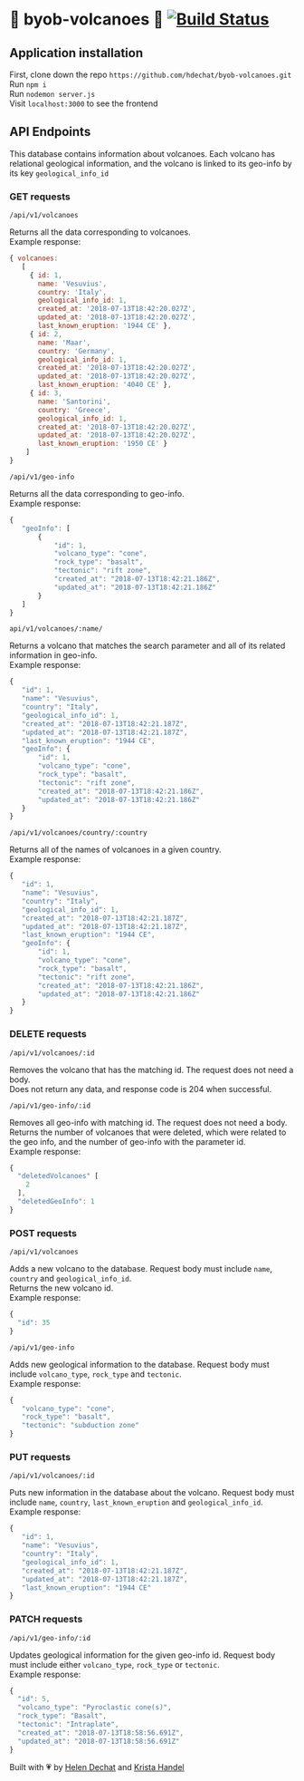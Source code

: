 # 🌋 byob-volcanoes 🌋  [![Build Status](https://travis-ci.org/hdechat/byob-volcanoes.svg?branch=master)](https://travis-ci.org/hdechat/byob-volcanoes)

## Application installation

First, clone down the repo `https://github.com/hdechat/byob-volcanoes.git`  
Run `npm i`  
Run `nodemon server.js`  
Visit `localhost:3000` to see the frontend

## API Endpoints

This database contains information about volcanoes. Each volcano has relational geological information, and the volcano is linked to its geo-info by its key `geological_info_id` 

### GET requests

`/api/v1/volcanoes`

Returns all the data corresponding to volcanoes.  
Example response:  

```js
{ volcanoes:
   [
     { id: 1,
       name: 'Vesuvius',
       country: 'Italy',
       geological_info_id: 1,
       created_at: '2018-07-13T18:42:20.027Z',
       updated_at: '2018-07-13T18:42:20.027Z',
       last_known_eruption: '1944 CE' },
     { id: 2,
       name: 'Maar',
       country: 'Germany',
       geological_info_id: 1,
       created_at: '2018-07-13T18:42:20.027Z',
       updated_at: '2018-07-13T18:42:20.027Z',
       last_known_eruption: '4040 CE' },
     { id: 3,
       name: 'Santorini',
       country: 'Greece',
       geological_info_id: 1,
       created_at: '2018-07-13T18:42:20.027Z',
       updated_at: '2018-07-13T18:42:20.027Z',
       last_known_eruption: '1950 CE' }
    ]
}
```

`/api/v1/geo-info`

Returns all the data corresponding to geo-info.  
Example response:

```js
{
   "geoInfo": [
       {
           "id": 1,
           "volcano_type": "cone",
           "rock_type": "basalt",
           "tectonic": "rift zone",
           "created_at": "2018-07-13T18:42:21.186Z",
           "updated_at": "2018-07-13T18:42:21.186Z"
       }
   ]
}
```

`api/v1/volcanoes/:name/`

Returns a volcano that matches the search parameter and all of its related information in geo-info.  
Example response: 
```js
{
   "id": 1,
   "name": "Vesuvius",
   "country": "Italy",
   "geological_info_id": 1,
   "created_at": "2018-07-13T18:42:21.187Z",
   "updated_at": "2018-07-13T18:42:21.187Z",
   "last_known_eruption": "1944 CE",
   "geoInfo": {
       "id": 1,
       "volcano_type": "cone",
       "rock_type": "basalt",
       "tectonic": "rift zone",
       "created_at": "2018-07-13T18:42:21.186Z",
       "updated_at": "2018-07-13T18:42:21.186Z"
   }
}
```

`/api/v1/volcanoes/country/:country`

Returns all of the names of volcanoes in a given country.  
Example response:  
```js
{
   "id": 1,
   "name": "Vesuvius",
   "country": "Italy",
   "geological_info_id": 1,
   "created_at": "2018-07-13T18:42:21.187Z",
   "updated_at": "2018-07-13T18:42:21.187Z",
   "last_known_eruption": "1944 CE",
   "geoInfo": {
       "id": 1,
       "volcano_type": "cone",
       "rock_type": "basalt",
       "tectonic": "rift zone",
       "created_at": "2018-07-13T18:42:21.186Z",
       "updated_at": "2018-07-13T18:42:21.186Z"
   }
}
```

### DELETE requests

`/api/v1/volcanoes/:id`

Removes the volcano that has the matching id. The request does not need a body.  
Does not return any data, and response code is 204 when successful.  

`/api/v1/geo-info/:id`

Removes all geo-info with matching id. The request does not need a body.  
Returns the number of volcanoes that were deleted, which were related to the geo info, and the number of geo-info with the parameter id.  
Example response:
```js
{
  "deletedVolcanoes" [
    2
  ],
  "deletedGeoInfo": 1
}
```

### POST requests

`/api/v1/volcanoes`

Adds a new volcano to the database. Request body must include `name`, `country` and `geological_info_id`.  
Returns the new volcano id.  
Example response:

```js
{
  "id": 35
}
```

`/api/v1/geo-info`

Adds new geological information to the database. Request body must include `volcano_type`, `rock_type` and `tectonic`.  
Example response: 
```js
{
   "volcano_type": "cone",
   "rock_type": "basalt",
   "tectonic": "subduction zone"
}
```

### PUT requests

`/api/v1/volcanoes/:id`

Puts new information in the database about the volcano. Request body must include `name`, `country`, `last_known_eruption` and `geological_info_id`.  
Example response: 
```js
{
   "id": 1,
   "name": "Vesuvius",
   "country": "Italy",
   "geological_info_id": 1,
   "created_at": "2018-07-13T18:42:21.187Z",
   "updated_at": "2018-07-13T18:42:21.187Z",
   "last_known_eruption": "1944 CE"
}
```

### PATCH requests

`/api/v1/geo-info/:id`

Updates geological information for the given geo-info id. Request body must include either `volcano_type`, `rock_type` or `tectonic`.  
Example response:
```js
{
  "id": 5,
  "volcano_type": "Pyroclastic cone(s)",
  "rock_type": "Basalt",
  "tectonic": "Intraplate",
  "created_at": "2018-07-13T18:58:56.691Z",
  "updated_at": "2018-07-13T18:58:56.691Z"
}
```

Built with 💗 by [Helen Dechat](https://github.com/hdechat) and [Krista Handel](https://github.com/meloncatty)
